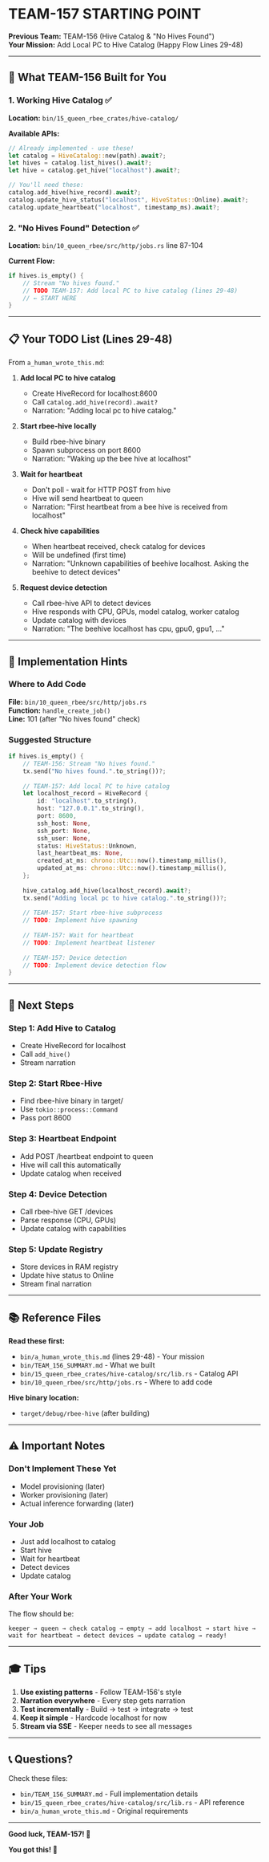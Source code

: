 # TEAM-157 STARTING POINT

**Previous Team:** TEAM-156 (Hive Catalog & "No Hives Found")  
**Your Mission:** Add Local PC to Hive Catalog (Happy Flow Lines 29-48)

---

## 🎯 What TEAM-156 Built for You

### 1. Working Hive Catalog ✅
**Location:** `bin/15_queen_rbee_crates/hive-catalog/`

**Available APIs:**
```rust
// Already implemented - use these!
let catalog = HiveCatalog::new(path).await?;
let hives = catalog.list_hives().await?;
let hive = catalog.get_hive("localhost").await?;

// You'll need these:
catalog.add_hive(hive_record).await?;
catalog.update_hive_status("localhost", HiveStatus::Online).await?;
catalog.update_heartbeat("localhost", timestamp_ms).await?;
```

### 2. "No Hives Found" Detection ✅
**Location:** `bin/10_queen_rbee/src/http/jobs.rs` line 87-104

**Current Flow:**
```rust
if hives.is_empty() {
    // Stream "No hives found."
    // TODO TEAM-157: Add local PC to hive catalog (lines 29-48)
    // ← START HERE
}
```

---

## 📋 Your TODO List (Lines 29-48)

From `a_human_wrote_this.md`:

1. **Add local PC to hive catalog**
   - Create HiveRecord for localhost:8600
   - Call `catalog.add_hive(record).await?`
   - Narration: "Adding local pc to hive catalog."

2. **Start rbee-hive locally**
   - Build rbee-hive binary
   - Spawn subprocess on port 8600
   - Narration: "Waking up the bee hive at localhost"

3. **Wait for heartbeat**
   - Don't poll - wait for HTTP POST from hive
   - Hive will send heartbeat to queen
   - Narration: "First heartbeat from a bee hive is received from localhost"

4. **Check hive capabilities**
   - When heartbeat received, check catalog for devices
   - Will be undefined (first time)
   - Narration: "Unknown capabilities of beehive localhost. Asking the beehive to detect devices"

5. **Request device detection**
   - Call rbee-hive API to detect devices
   - Hive responds with CPU, GPUs, model catalog, worker catalog
   - Update catalog with devices
   - Narration: "The beehive localhost has cpu, gpu0, gpu1, ..."

---

## 🔧 Implementation Hints

### Where to Add Code

**File:** `bin/10_queen_rbee/src/http/jobs.rs`  
**Function:** `handle_create_job()`  
**Line:** 101 (after "No hives found" check)

### Suggested Structure

```rust
if hives.is_empty() {
    // TEAM-156: Stream "No hives found."
    tx.send("No hives found.".to_string())?;
    
    // TEAM-157: Add local PC to hive catalog
    let localhost_record = HiveRecord {
        id: "localhost".to_string(),
        host: "127.0.0.1".to_string(),
        port: 8600,
        ssh_host: None,
        ssh_port: None,
        ssh_user: None,
        status: HiveStatus::Unknown,
        last_heartbeat_ms: None,
        created_at_ms: chrono::Utc::now().timestamp_millis(),
        updated_at_ms: chrono::Utc::now().timestamp_millis(),
    };
    
    hive_catalog.add_hive(localhost_record).await?;
    tx.send("Adding local pc to hive catalog.".to_string())?;
    
    // TEAM-157: Start rbee-hive subprocess
    // TODO: Implement hive spawning
    
    // TEAM-157: Wait for heartbeat
    // TODO: Implement heartbeat listener
    
    // TEAM-157: Device detection
    // TODO: Implement device detection flow
}
```

---

## 🚀 Next Steps

### Step 1: Add Hive to Catalog
- Create HiveRecord for localhost
- Call `add_hive()`
- Stream narration

### Step 2: Start Rbee-Hive
- Find rbee-hive binary in target/
- Use `tokio::process::Command`
- Pass port 8600

### Step 3: Heartbeat Endpoint
- Add POST /heartbeat endpoint to queen
- Hive will call this automatically
- Update catalog when received

### Step 4: Device Detection
- Call rbee-hive GET /devices
- Parse response (CPU, GPUs)
- Update catalog with capabilities

### Step 5: Update Registry
- Store devices in RAM registry
- Update hive status to Online
- Stream final narration

---

## 📚 Reference Files

**Read these first:**
- `bin/a_human_wrote_this.md` (lines 29-48) - Your mission
- `bin/TEAM_156_SUMMARY.md` - What we built
- `bin/15_queen_rbee_crates/hive-catalog/src/lib.rs` - Catalog API
- `bin/10_queen_rbee/src/http/jobs.rs` - Where to add code

**Hive binary location:**
- `target/debug/rbee-hive` (after building)

---

## ⚠️ Important Notes

### Don't Implement These Yet
- Model provisioning (later)
- Worker provisioning (later)
- Actual inference forwarding (later)

### Your Job
- Just add localhost to catalog
- Start hive
- Wait for heartbeat
- Detect devices
- Update catalog

### After Your Work
The flow should be:
```
keeper → queen → check catalog → empty → add localhost → start hive → 
wait for heartbeat → detect devices → update catalog → ready!
```

---

## 🎓 Tips

1. **Use existing patterns** - Follow TEAM-156's style
2. **Narration everywhere** - Every step gets narration
3. **Test incrementally** - Build → test → integrate → test
4. **Keep it simple** - Hardcode localhost for now
5. **Stream via SSE** - Keeper needs to see all messages

---

## 📞 Questions?

Check these files:
- `bin/TEAM_156_SUMMARY.md` - Full implementation details
- `bin/15_queen_rbee_crates/hive-catalog/src/lib.rs` - API reference
- `bin/a_human_wrote_this.md` - Original requirements

---

**Good luck, TEAM-157! 🚀**

**You got this! 💪**
